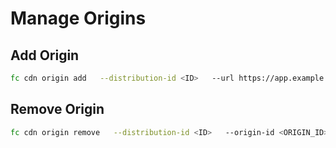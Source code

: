 # Manage Origins

## Add Origin
```bash
fc cdn origin add   --distribution-id <ID>   --url https://app.example.com
```

## Remove Origin
```bash
fc cdn origin remove   --distribution-id <ID>   --origin-id <ORIGIN_ID>
```
